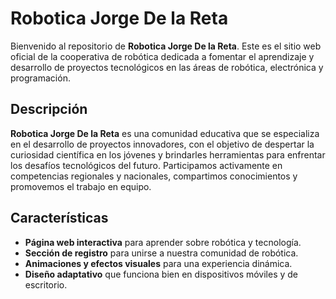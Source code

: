 

# Robotica Jorge De la Reta

Bienvenido al repositorio de **Robotica Jorge De la Reta**. Este es el sitio web oficial de la cooperativa de robótica dedicada a fomentar el aprendizaje y desarrollo de proyectos tecnológicos en las áreas de robótica, electrónica y programación.

## Descripción

**Robotica Jorge De la Reta** es una comunidad educativa que se especializa en el desarrollo de proyectos innovadores, con el objetivo de despertar la curiosidad científica en los jóvenes y brindarles herramientas para enfrentar los desafíos tecnológicos del futuro. Participamos activamente en competencias regionales y nacionales, compartimos conocimientos y promovemos el trabajo en equipo.

## Características

- **Página web interactiva** para aprender sobre robótica y tecnología.
- **Sección de registro** para unirse a nuestra comunidad de robótica.
- **Animaciones y efectos visuales** para una experiencia dinámica.
- **Diseño adaptativo** que funciona bien en dispositivos móviles y de escritorio.
